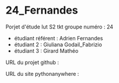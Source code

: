 # 24_Fernandes 
Porjet d'étude Iut S2 tkt
groupe numéro : 24

* étudiant référent : Adrien Fernandes
* étudiant 2 : Giuliana Godail_Fabrizio
* étudiant 3 : Girard Mathéo

URL du projet github :

URL du site pythonanywhere :
